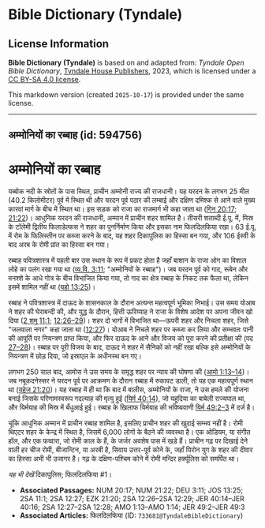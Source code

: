 # Bible Dictionary (Tyndale)

## License Information

**Bible Dictionary (Tyndale)** is based on and adapted from: _Tyndale Open Bible Dictionary_, [Tyndale House Publishers](https://tyndaleopenresources.com/), 2023, which is licensed under a [CC BY-SA 4.0 license](https://creativecommons.org/licenses/by-sa/4.0/legalcode.en).

This markdown version (created `2025-10-17`) is provided under the same license.



--------------------------------

## अम्मोनियों का रब्बाह (id: 594756)

अम्मोनियों का रब्बाह
====================

यब्बोक नदी के स्रोतों के पास स्थित, प्राचीन अम्मोनी राज्य की राजधानी। यह यरदन के लगभग 25 मील (40\.2 किलोमीटर) पूर्व में स्थित थी और यरदन पूर्व पठार की लम्बाई और दक्षिण दमिश्क से आने वाले मुख्य कारवां मार्ग के बीच में स्थित था। इस सड़क को राजा का राजमार्ग भी कहा जाता था ([गिन 20:17](https://ref.ly/Num20:17); [21:22](https://ref.ly/Num21:22))। आधुनिक यरदन की राजधानी, अम्मान में प्राचीन शहर शामिल है। तीसरी शताब्दी ई.पू. में, मिस्र के टॉलेमी द्वितीय फिलाडेल्फस ने शहर का पुनर्निर्माण किया और इसका नाम फिलदिलफिया रखा। 63 ई.पू. में रोम के फिलिस्तीन पर कब्जा करने के बाद, यह शहर दिकापुलिस का हिस्सा बन गया, और 106 ईस्वी के बाद अरब के रोमी प्रांत का हिस्सा बन गया।

रब्बाह पवित्रशास्त्र में पहली बार उस स्थान के रूप में प्रकट होता है जहाँ बाशान के राजा ओग का विशाल लोहे का पलंग रखा गया था ([व्य.वि. 3:11](https://ref.ly/Deut3:11); "अम्मोनियों के रब्बाह")। जब यरदन पूर्व को गाद, रूबेन और मनश्शे के आधे गोत्र के बीच विभाजित किया गया, तो गाद का क्षेत्र रब्बाह के निकट तक फैला था, लेकिन इसमें शामिल नहीं था ([यहो 13:25](https://ref.ly/Josh13:25))।

रब्बाह ने पवित्रशास्त्र में दाऊद के शासनकाल के दौरान अत्यन्त महत्वपूर्ण भूमिका निभाई। उस समय योआब ने शहर की घेराबन्दी की, और युद्ध के दौरान, हित्ती ऊरिय्याह ने राजा के विशेष आदेश पर अपना जीवन खो दिया ([2 शमू 11:1](https://ref.ly/2Sam11:1); [12:26–29](https://ref.ly/2Sam12:26-2Sam12:29))। शहर दो भागों में विभाजित था—ऊपरी शहर और निचला शहर, जिसे "जलवाला नगर" कहा जाता था ([12:27](https://ref.ly/2Sam12:27))। योआब ने निचले शहर पर कब्जा कर लिया और सम्भवतः पानी की आपूर्ति पर नियन्त्रण प्राप्त किया, और फिर दाऊद के आने और विजय को पूरा करने की प्रतीक्षा की (पद [27–28](https://ref.ly/2Sam12:27-2Sam12:28))। रब्बाह पर पूरी विजय के बाद, दाऊद ने शहर में सैनिकों को नहीं रखा बल्कि इसे अम्मोनियों के नियन्त्रण में छोड़ दिया, जो इस्राएल के अधीनस्थ बन गए।

लगभग 250 साल बाद, आमोस ने उस समय के समृद्ध शहर पर न्याय की घोषणा की ([आमो 1:13–14](https://ref.ly/Amos1:13-Amos1:14))। जब नबूकदनेस्सर ने यरदन पूर्व पर आक्रमण के दौरान रब्बाह में रुकावट डाली, तो यह एक महत्वपूर्ण स्थान था ([यहेज 21:20](https://ref.ly/Ezek21:20))। यह रब्बाह में ही था कि बाद में बालीस, अम्मोनियों के राजा, ने उस हमले की योजना बनाई जिसके परिणामस्वरूप गदल्याह की मृत्यु हुई ([यिर्म 40:14](https://ref.ly/Jer40:14-Jer40:16)), जो यहूदिया का बाबेली राज्यपाल था, और यिर्मयाह की मिस्र में बँधुआई हुई। रब्बाह के खिलाफ यिर्मयाह की भविष्यवाणी [यिर्म 49:2–3](https://ref.ly/Jer49:2-Jer49:3) में दर्ज है।

चूंकि आधुनिक अम्मान में प्राचीन रब्बाह शामिल है, इसलिए प्राचीन शहर की खुदाई सम्भव नहीं है। रोमी थिएटर शहर के केन्द्र में स्थित है, जिसमें 6,000 लोगों के बैठने की व्यवस्था है। एक ओडियम, या संगीत हॉल, और एक फव्वारा, जो रोमी काल के हैं, के जर्जर अवशेष पास में खड़े हैं। प्राचीन गढ़ पर दिखाई देने वाली हर चीज रोमी, बीजान्टिन, या अरबी है, सिवाय उत्तर\-पूर्व कोने के, जहाँ यिरोन युग के शहर की दीवार का हिस्सा अभी भी उजागर है। गढ़ के दक्षिण\-पश्चिम कोने में रोमी मन्दिर हर्क्यूलिस को समर्पित था।

*यह भी देखें* दिकापुलिस; फिलदिलफिया \#1।

* **Associated Passages:** NUM 20:17; NUM 21:22; DEU 3:11; JOS 13:25; 2SA 11:1; 2SA 12:27; EZK 21:20; 2SA 12:26–2SA 12:29; JER 40:14–JER 40:16; 2SA 12:27–2SA 12:28; AMO 1:13–AMO 1:14; JER 49:2–JER 49:3
* **Associated Articles:** फिलदिलफिया  (ID: `733681@TyndaleBibleDictionary`)

